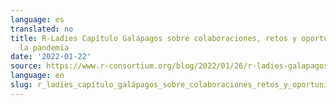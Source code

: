 ```yaml
---
language: es
translated: no
title: R-Ladies Capítulo Galápagos sobre colaboraciones, retos y oportunidades durante
  la pandemia
date: '2022-01-22'
source: https://www.r-consortium.org/blog/2022/01/26/r-ladies-galapagos-chapter-on-collaborations-challenges-and-opportunities-during-the-pandemic
language: en
slug: r_ladies_capítulo_galápagos_sobre_colaboraciones_retos_y_oportunidades_durante_la_pandemia
---
```




